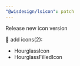 ```yaml
---
"@wisdesign/lsicon": patch
---
```


Release new icon version

🚀 add icons(2):

  - HourglassIcon
  - HourglassFilledIcon

